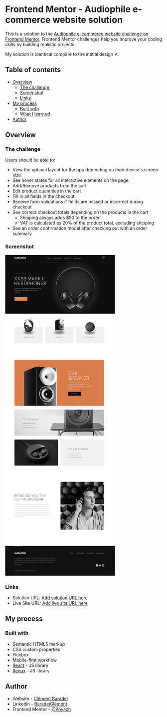 # Frontend Mentor - Audiophile e-commerce website solution

This is a solution to the [Audiophile e-commerce website challenge on Frontend Mentor](https://www.frontendmentor.io/challenges/audiophile-ecommerce-website-C8cuSd_wx). Frontend Mentor challenges help you improve your coding skills by building realistic projects.

My solution is identical compare to the intitial design ✔.

## Table of contents

- [Overview](#overview)
  - [The challenge](#the-challenge)
  - [Screenshot](#screenshot)
  - [Links](#links)
- [My process](#my-process)
  - [Built with](#built-with)
  - [What I learned](#what-i-learned)
- [Author](#author)

## Overview

### The challenge

Users should be able to:

- View the optimal layout for the app depending on their device's screen size
- See hover states for all interactive elements on the page
- Add/Remove products from the cart
- Edit product quantities in the cart
- Fill in all fields in the checkout
- Receive form validations if fields are missed or incorrect during checkout
- See correct checkout totals depending on the products in the cart
  - Shipping always adds $50 to the order
  - VAT is calculated as 20% of the product total, excluding shipping
- See an order confirmation modal after checking out with an order summary

### Screenshot

![](./screenshot.jpg)

### Links

- Solution URL: [Add solution URL here](https://www.frontendmentor.io/solutions/audiophile-reactjs-d46YwKVBY)
- Live Site URL: [Add live site URL here](http://clement-baradel-audiophile.surge.sh/)

## My process

### Built with

- Semantic HTML5 markup
- CSS custom properties
- Flexbox
- Mobile-first workflow
- [React](https://reactjs.org/) - JS library
- [Redux](https://redux.js.org/) - JS library

## Author

- Website - [Clément Baradel](http://baradelclement.com/)
- Linkedin - [BaradelClément](https://www.linkedin.com/in/cl%C3%A9ment-baradel-330460209)
- Frontend Mentor - [@Koyazh](https://www.frontendmentor.io/profile/Koyazh)
